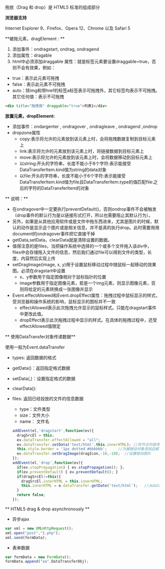 拖放（Drag 和 drop）是 HTML5 标准的组成部分

**浏览器支持**

Internet Explorer 9、Firefox、Opera 12、Chrome 以及 Safari 5

**被拖元素，dragElement : **
1. 添加事件：ondragstart, ondrag, ondragend
2. 添加属性：dragable
3. html中必须添加draggable 属性：就是标签元素要设置draggable=true，否则不会有效果，例如：
  - true：表示此元素可拖拽
  - false：表示此元素不可拖拽
  - auto：除img和带href的标签a标签表示可拖拽外，其它标签均表示不可拖拽。其它任何值：表示不可拖拽

```html
<div title="拖拽我" draggable="true">列表1</div>
```


**放置元素，dropElement:**
- 添加事件：ondargenter , ondragover , ondragleave , ondragend ,ondrop
- dropzone属性
  - copy:表示将允许的元素放到该元素上时，会将拖拽数据复制到目标元素上
  - link:表示将允许的元素放到该元素上时，将链接数据到目标元素上
  - move:表示将允许的元素放到该元素上时，会将数据移动到目标元素上
  - 以string:开头的字符串，长度不能小于8个字符:表示能接受DataTransferItem.kind值为string的data对象
  - 以file:开头的字符串，长度不能小于6个字符:表示能接受DataTransferItem.kind值为file且DataTransferItem.type的值匹配file:之后的字符的DataTransferItem的对象

** 说明：**

- 在ondragover中一定要执行preventDefault()，否则ondrop事件不会被触发（drop事件的默认行为是以链接形式打开，所以也需要阻止其默认行为）。
- 另外，如果是从其他应用软件或是文件中拖东西进来，尤其是图片的时候，默认的动作是显示这个图片或是相关信息，并不是真的执行drop。此时需要用用document的ondragover事件把它直接干掉
- getData,setData，clearData就是清除设置的数据。
- 值得注意的是files，当把操作系统中选择的一个或多个文件拖入该div中，files中会存储拖入文件的信息，然后我们通过file可以得到文件的类型，长度，内容然后实现上传
- setDragImage(image, x, y)用于设置鼠标移动过程中随鼠标一起移动的效果图。必须在dragstart中设置
  - x、y参数用于指定图像相对于鼠标指针的位置
  - image参数用于指定图像元素，若是一个img元素，则显示图像元素，否则将给定的元素转换成一张图像并显示
- Event.effectAllowed和Event.dropEffect属性：拖拽过程中鼠标显示的样式，受浏览器和操作系统的影响，鼠标显示的图标并不一致
  - effectAllowed表示此次拖拽允许显示的鼠标样式。只能在dragstart事件中更改此值。
  - dropEffect表示此次拖拽过程中显示的样式。在具体的拖拽过程中，还受effectAllowed值限定

** 使用DataTransfer对象传递数据**

使用一般为Event.dataTransfer

- types: 返回数据的格式
- getData(<format>)：返回指定格式数据
- setData(<format>,<data>)：设置指定格式的数据
- clearData(<format>):
- files: 返回已经投放的文件的信息数据
  - type：文件类型
  - size：文件大小
  - name： 文件名

  ```javascript
  addEvent(el,'dragstart',function(ev){
    dragSrcEl = this;
    ev.dataTransfer.effectAllowed = "all";
    ev.dataTransfer.setData('text/html',this.innerHTML); //将节点内容传入dataTransfer对象
    this.style.border = '1px dotted #bbbbbb';     //为被拖动对象添加边框
    ev.dataTransfer.setDragImage(dragIcon,-10,-10);  //设置拖动图片
  });
  addEvent(el,'drop',function(ev){
    if(ev.stopPropagation) { ev.stopPropagation(); };
    if(ev.preventDefault) { ev.preventDefault(); }
    if(dragSrcEl!=this){
      dragSrcEl.innerHTML = this.innerHTML;
      this.innerHTML = e.dataTransfer.getDate('text/html');   //从dataTransfer对象中读出数据
    }
    return false;
  });
  ```

** HTML5 drag & drop asynchronously **

- 异步ajax

```javascript
var xml = new XMLHttpRequest();
xml.open("post","1.php");
xml.send(formData);
```

- 表单数据

```javascript
var formData = new FormData();
formData.append("aa",DataTransferObj);
```
